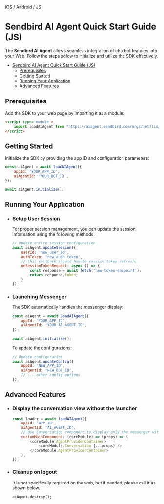 iOS / Android / JS

# Sendbird AI Agent Quick Start Guide (JS)

The **Sendbird AI Agent** allows seamless integration of chatbot features into your Web. Follow the steps below to initialize and utilize the SDK effectively.

- [Sendbird AI Agent Quick Start Guide (JS)](#sendbird-ai-agent-quick-start-guide-js)
  - [Prerequisites](#prerequisites)
  - [Getting Started](#getting-started)
  - [Running Your Application](#running-your-application)
  - [Advanced Features](#advanced-features)

## Prerequisites

Add the SDK to your web page by importing it as a module:
```html
<script type="module">
    import loadAIAgent from "https://aiagent.sendbird.com/orgs/netflix/index.js";
</script>
```

## Getting Started

Initialize the SDK by providing the app ID and configuration parameters:

```javascript
const aiAgent = await loadAIAgent({
    appId: 'YOUR_APP_ID',
    aiAgentId: 'YOUR_BOT_ID',
});

await aiAgent.initialize();
```

## Running Your Application

- ### Setup User Session
  For proper session management, you can update the session information using the following methods:

    ```javascript
    // Update entire session configuration
    await aiAgent.updateSession({
        userId: 'new_user_id',
        authToken: 'new_auth_token',
        // this callback should handle session token refresh:
        onSessionTokenRequest: async () => {
            const response = await fetch('new-token-endpoint');
            return response.token;
        }
    });
    ```

- ### Launching Messenger
  The SDK automatically handles the messenger display:

    ```javascript
    const aiAgent = await loadAIAgent({
        appId: 'YOUR_APP_ID',
        aiAgentId: 'YOUR_AI_AGENT_ID',
    });

    await aiAgent.initialize();
    ```

  To update the configurations:

    ```javascript
    // Update configuration
    await aiAgent.updateConfig({
        appId: 'NEW_APP_ID',
        aiAgentId: 'NEW_BOT_ID',
        // ... other config options
    });
    ```

## Advanced Features
- ### Display the conversation view without the launcher 
    ```javascript
    const loader = await loadAIAgent({
        appId: 'APP_ID',
        aiAgentId: 'AI_AGENT_ID',
        // Use Conversation component to display only the messenger without the launcher
        customMainComponent: (coreModule) => (props) => (
            <coreModule.AgentProviderContainer>
                <coreModule.Conversation {...props} />
            </coreModule.AgentProviderContainer>
        ),
    });
    ```
- ### Cleanup on logout
    It is not specifically required on the web, but if needed, please call it as shown below.
    ```
    aiAgent.destroy();
    ```

